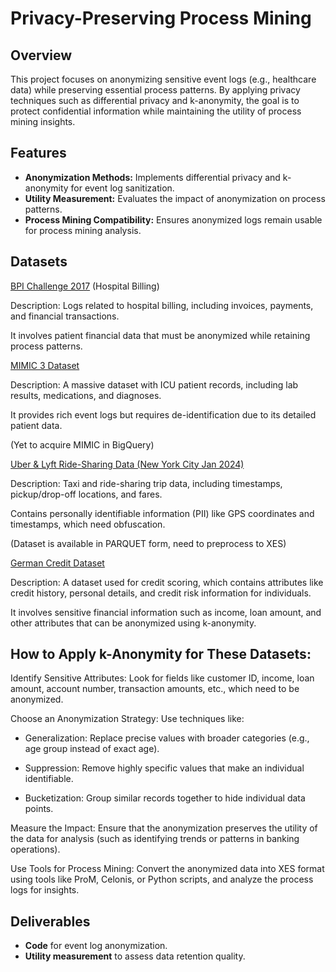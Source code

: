 # Privacy-Preserving Process Mining

## Overview
This project focuses on anonymizing sensitive event logs (e.g., healthcare data) while preserving essential process patterns. By applying privacy techniques such as differential privacy and k-anonymity, the goal is to protect confidential information while maintaining the utility of process mining insights.

## Features
- **Anonymization Methods:** Implements differential privacy and k-anonymity for event log sanitization.
- **Utility Measurement:** Evaluates the impact of anonymization on process patterns.
- **Process Mining Compatibility:** Ensures anonymized logs remain usable for process mining analysis.

## Datasets
[BPI Challenge 2017](https://data.4tu.nl/articles/dataset/BPI_Challenge_2017/12696884) (Hospital Billing)

Description: Logs related to hospital billing, including invoices, payments, and financial transactions.

It involves patient financial data that must be anonymized while retaining process patterns.

[MIMIC 3 Dataset](https://physionet.org/content/mimiciii/1.4/)

Description: A massive dataset with ICU patient records, including lab results, medications, and diagnoses.

It provides rich event logs but requires de-identification due to its detailed patient data.

(Yet to acquire MIMIC in BigQuery)

[Uber & Lyft Ride-Sharing Data (New York City Jan 2024)](https://www.nyc.gov/site/tlc/about/tlc-trip-record-data.page)

Description: Taxi and ride-sharing trip data, including timestamps, pickup/drop-off locations, and fares.

Contains personally identifiable information (PII) like GPS coordinates and timestamps, which need obfuscation.

(Dataset is available in PARQUET form, need to preprocess to XES)

[German Credit Dataset](https://archive.ics.uci.edu/dataset/144/statlog+german+credit+data)

Description: A dataset used for credit scoring, which contains attributes like credit history, personal details, and credit risk information for individuals.

It involves sensitive financial information such as income, loan amount, and other attributes that can be anonymized using k-anonymity.

## How to Apply k-Anonymity for These Datasets:

Identify Sensitive Attributes: Look for fields like customer ID, income, loan amount, account number, transaction amounts, etc., which need to be anonymized.
  
Choose an Anonymization Strategy: Use techniques like:

- Generalization: Replace precise values with broader categories (e.g., age group instead of exact age).

- Suppression: Remove highly specific values that make an individual identifiable.

- Bucketization: Group similar records together to hide individual data points.

Measure the Impact: Ensure that the anonymization preserves the utility of the data for analysis (such as identifying trends or patterns in banking operations).

Use Tools for Process Mining: Convert the anonymized data into XES format using tools like ProM, Celonis, or Python scripts, and analyze the process logs for insights.


## Deliverables
- **Code** for event log anonymization.
- **Utility measurement** to assess data retention quality.


